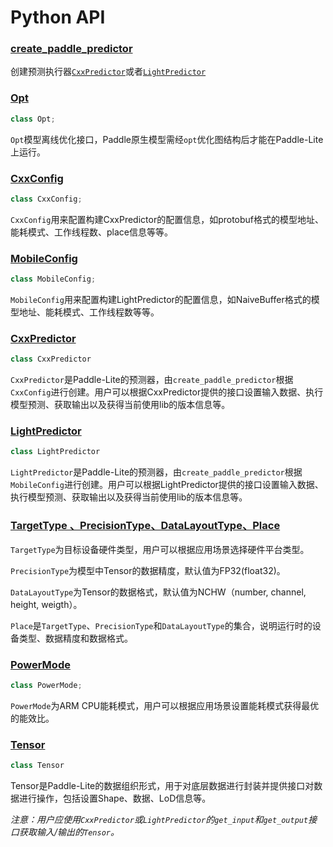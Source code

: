 # Python API


### [create_paddle_predictor](./python_api/create_paddle_predictor)

创建预测执行器[`CxxPredictor`](./python_api/CxxPredictor)或者[`LightPredictor`](./python_api/LightPredictor)

### [Opt](./python_api/opt)

```python
class Opt;
```

`Opt`模型离线优化接口，Paddle原生模型需经`opt`优化图结构后才能在Paddle-Lite上运行。

### [CxxConfig](./python_api/CxxConfig)
```python
class CxxConfig;
```

`CxxConfig`用来配置构建CxxPredictor的配置信息，如protobuf格式的模型地址、能耗模式、工作线程数、place信息等等。


### [MobileConfig](./python_api/MobileConfig)

```python
class MobileConfig;
```

`MobileConfig`用来配置构建LightPredictor的配置信息，如NaiveBuffer格式的模型地址、能耗模式、工作线程数等等。


### [CxxPredictor](./python_api/CxxPredictor)

```python
class CxxPredictor
```

`CxxPredictor`是Paddle-Lite的预测器，由`create_paddle_predictor`根据`CxxConfig`进行创建。用户可以根据CxxPredictor提供的接口设置输入数据、执行模型预测、获取输出以及获得当前使用lib的版本信息等。

### [LightPredictor](./python_api/LightPredictor)

```python
class LightPredictor
```

`LightPredictor`是Paddle-Lite的预测器，由`create_paddle_predictor`根据`MobileConfig`进行创建。用户可以根据LightPredictor提供的接口设置输入数据、执行模型预测、获取输出以及获得当前使用lib的版本信息等。

### [TargetType 、PrecisionType、DataLayoutType、Place](./python_api/TypePlace)

`TargetType`为目标设备硬件类型，用户可以根据应用场景选择硬件平台类型。

`PrecisionType`为模型中Tensor的数据精度，默认值为FP32(float32)。

`DataLayoutType`为Tensor的数据格式，默认值为NCHW（number, channel, height, weigth）。

`Place`是`TargetType`、`PrecisionType`和`DataLayoutType`的集合，说明运行时的设备类型、数据精度和数据格式。




### [PowerMode](./python_api/PowerMode)

```python
class PowerMode;
```

`PowerMode`为ARM CPU能耗模式，用户可以根据应用场景设置能耗模式获得最优的能效比。



### [Tensor](./python_api/Tensor)

```c++
class Tensor
```

Tensor是Paddle-Lite的数据组织形式，用于对底层数据进行封装并提供接口对数据进行操作，包括设置Shape、数据、LoD信息等。

*注意：用户应使用`CxxPredictor`或`LightPredictor`的`get_input`和`get_output`接口获取输入/输出的`Tensor`。*
